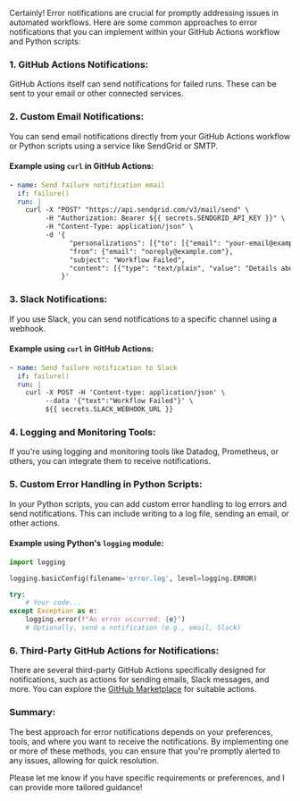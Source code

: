 Certainly! Error notifications are crucial for promptly addressing issues in automated workflows. Here are some common approaches to error notifications that you can implement within your GitHub Actions workflow and Python scripts:

### 1. **GitHub Actions Notifications**:
GitHub Actions itself can send notifications for failed runs. These can be sent to your email or other connected services.

### 2. **Custom Email Notifications**:
You can send email notifications directly from your GitHub Actions workflow or Python scripts using a service like SendGrid or SMTP.

#### Example using `curl` in GitHub Actions:

```yaml
- name: Send failure notification email
  if: failure()
  run: |
    curl -X "POST" "https://api.sendgrid.com/v3/mail/send" \
         -H "Authorization: Bearer ${{ secrets.SENDGRID_API_KEY }}" \
         -H "Content-Type: application/json" \
         -d '{
               "personalizations": [{"to": [{"email": "your-email@example.com"}]}],
               "from": {"email": "noreply@example.com"},
               "subject": "Workflow Failed",
               "content": [{"type": "text/plain", "value": "Details about the failure..."}]
             }'
```

### 3. **Slack Notifications**:
If you use Slack, you can send notifications to a specific channel using a webhook.

#### Example using `curl` in GitHub Actions:

```yaml
- name: Send failure notification to Slack
  if: failure()
  run: |
    curl -X POST -H 'Content-type: application/json' \
         --data '{"text":"Workflow Failed"}' \
         ${{ secrets.SLACK_WEBHOOK_URL }}
```

### 4. **Logging and Monitoring Tools**:
If you're using logging and monitoring tools like Datadog, Prometheus, or others, you can integrate them to receive notifications.

### 5. **Custom Error Handling in Python Scripts**:
In your Python scripts, you can add custom error handling to log errors and send notifications. This can include writing to a log file, sending an email, or other actions.

#### Example using Python's `logging` module:

```python
import logging

logging.basicConfig(filename='error.log', level=logging.ERROR)

try:
    # Your code...
except Exception as e:
    logging.error(f"An error occurred: {e}")
    # Optionally, send a notification (e.g., email, Slack)
```

### 6. **Third-Party GitHub Actions for Notifications**:
There are several third-party GitHub Actions specifically designed for notifications, such as actions for sending emails, Slack messages, and more. You can explore the [GitHub Marketplace](https://github.com/marketplace?type=actions) for suitable actions.

### Summary:
The best approach for error notifications depends on your preferences, tools, and where you want to receive the notifications. By implementing one or more of these methods, you can ensure that you're promptly alerted to any issues, allowing for quick resolution.

Please let me know if you have specific requirements or preferences, and I can provide more tailored guidance!